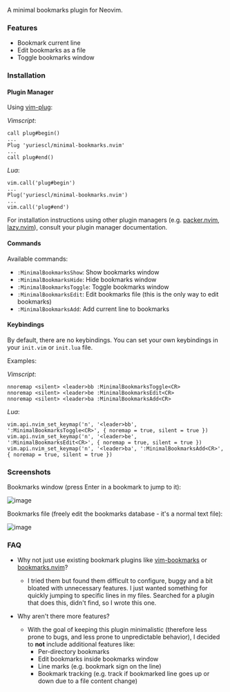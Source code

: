 A minimal bookmarks plugin for Neovim.

### Features

- Bookmark current line
- Edit bookmarks as a file
- Toggle bookmarks window

### Installation

#### Plugin Manager

Using [vim-plug](https://github.com/junegunn/vim-plug):

_Vimscript_:
```
call plug#begin()
...
Plug 'yuriescl/minimal-bookmarks.nvim'
...
call plug#end()
```

_Lua_:
```
vim.call('plug#begin')
...
Plug('yuriescl/minimal-bookmarks.nvim')
...
vim.call('plug#end')
```

For installation instructions using other plugin managers (e.g. [packer.nvim](https://github.com/wbthomason/packer.nvim), [lazy.nvim](https://github.com/folke/lazy.nvim)), consult your plugin manager documentation.

#### Commands

Available commands:
- `:MinimalBookmarksShow`: Show bookmarks window
- `:MinimalBookmarksHide`: Hide bookmarks window
- `:MinimalBookmarksToggle`: Toggle bookmarks window
- `:MinimalBookmarksEdit`: Edit bookmarks file (this is the only way to edit bookmarks)
- `:MinimalBookmarksAdd`: Add current line to bookmarks

#### Keybindings

By default, there are no keybindings. You can set your own keybindings in your `init.vim` or `init.lua` file.

Examples:

_Vimscript_:
```
nnoremap <silent> <leader>bb :MinimalBookmarksToggle<CR>
nnoremap <silent> <leader>be :MinimalBookmarksEdit<CR>
nnoremap <silent> <leader>ba :MinimalBookmarksAdd<CR>
```

_Lua_:
```
vim.api.nvim_set_keymap('n', '<leader>bb', ':MinimalBookmarksToggle<CR>', { noremap = true, silent = true })
vim.api.nvim_set_keymap('n', '<leader>be', ':MinimalBookmarksEdit<CR>', { noremap = true, silent = true })
vim.api.nvim_set_keymap('n', '<leader>ba', ':MinimalBookmarksAdd<CR>', { noremap = true, silent = true })
```

### Screenshots

Bookmarks window (press Enter in a bookmark to jump to it):

![image](https://github.com/yuriescl/minimal-bookmarks.nvim/assets/26092447/182bceb7-2fb3-4045-99c9-614bd7716e76)

Bookmarks file (freely edit the bookmarks database - it's a normal text file):

![image](https://github.com/yuriescl/minimal-bookmarks.nvim/assets/26092447/e037cca3-dbb9-4d15-9807-9314304fc0c6)


### FAQ

- Why not just use existing bookmark plugins like [vim-bookmarks](https://github.com/MattesGroeger/vim-bookmarks) or [bookmarks.nvim](https://github.com/tomasky/bookmarks.nvim)?
    - I tried them but found them difficult to configure, buggy and a bit bloated with unnecessary features. I just wanted something for quickly jumping to specific lines in my files. Searched for a plugin that does this, didn't find, so I wrote this one.

- Why aren't there more features?
    - With the goal of keeping this plugin minimalistic (therefore less prone to bugs, and less prone to unpredictable behavior), I decided to **not** include additional features like:
        - Per-directory bookmarks
        - Edit bookmarks inside bookmarks window
        - Line marks (e.g. bookmark sign on the line)
        - Bookmark tracking (e.g. track if bookmarked line goes up or down due to a file content change)
